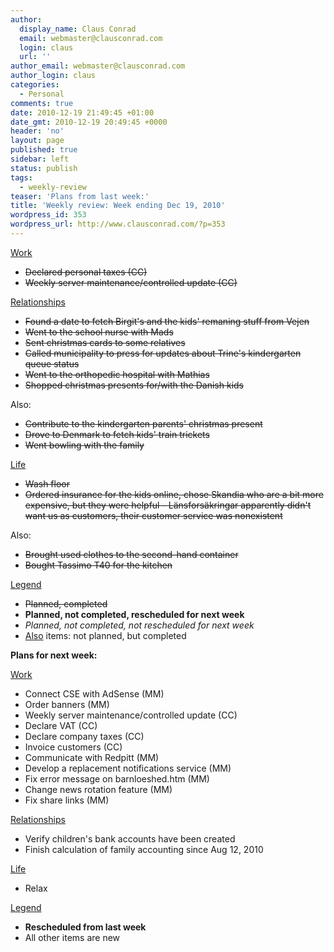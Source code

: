 ```yaml
---
author:
  display_name: Claus Conrad
  email: webmaster@clausconrad.com
  login: claus
  url: ''
author_email: webmaster@clausconrad.com
author_login: claus
categories:
  - Personal
comments: true
date: 2010-12-19 21:49:45 +01:00
date_gmt: 2010-12-19 20:49:45 +0000
header: 'no'
layout: page
published: true
sidebar: left
status: publish
tags:
  - weekly-review
teaser: 'Plans from last week:'
title: 'Weekly review: Week ending Dec 19, 2010'
wordpress_id: 353
wordpress_url: http://www.clausconrad.com/?p=353
---
```

<u>Work</u>

*   <del>Declared personal taxes (CC)</del>
*   <del>Weekly server maintenance/controlled update (CC)</del>

<u>Relationships</u>

*   <del>Found a date to fetch Birgit's and the kids' remaning stuff from Vejen</del>
*   <del>Went to the school nurse with Mads</del>
*   <del>Sent christmas cards to some relatives</del>
*   <del>Called municipality to press for updates about Trine's kindergarten queue status</del>
*   <del>Went to the orthopedic hospital with Mathias</del>
*   <del>Shopped christmas presents for/with the Danish kids</del>

Also:

*   <del>Contribute to the kindergarten parents' christmas present</del>
*   <del>Drove to Denmark to fetch kids' train trickets</del>
*   <del>Went bowling with the family</del>

<u>Life</u>

*   <del>Wash floor</del>
*   <del>Ordered insurance for the kids online, chose Skandia who are a bit more expensive, but they were helpful - Länsforsäkringar apparently didn't want us as customers, their customer service was nonexistent</del>

Also:

*   <del>Brought used clothes to the second-hand container</del>
*   <del>Bought Tassimo T40 for the kitchen</del>

<u>Legend</u>

*   <del>Planned, completed</del>
*   **Planned, not completed, rescheduled for next week**
*   _Planned, not completed, not rescheduled for next week_
*   <u>Also</u> items: not planned, but completed

<a id="next-week"></a>**Plans for next week:**

<u>Work</u>

*   Connect CSE with AdSense (MM)
*   Order banners (MM)
*   Weekly server maintenance/controlled update (CC)
*   Declare VAT (CC)
*   Declare company taxes (CC)
*   Invoice customers (CC)
*   Communicate with Redpitt (MM)
*   Develop a replacement notifications service (MM)
*   Fix error message on barnloeshed.htm (MM)
*   Change news rotation feature (MM)
*   Fix share links (MM)

<u>Relationships</u>

*   Verify children's bank accounts have been created
*   Finish calculation of family accounting since Aug 12, 2010

<u>Life</u>

*   Relax

<u>Legend</u>

*   **Rescheduled from last week**
*   All other items are new
